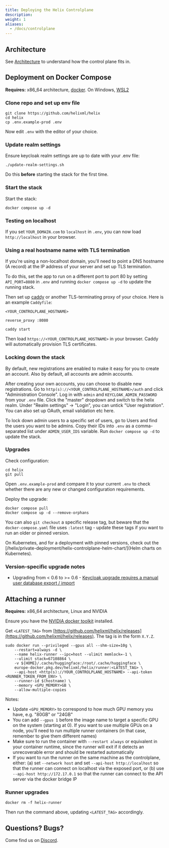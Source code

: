 ```yaml
---
title: Deploying the Helix Controlplane
description:
weight: 1
aliases:
  - /docs/controlplane
---
```


## Architecture

See [Architecture](/docs/architecture) to understand how the control plane fits in.

## Deployment on Docker Compose

**Requires:** x86_64 architecture, [docker](https://docs.docker.com/engine/install/). On Windows, [WSL2](https://learn.microsoft.com/en-us/windows/wsl/install)

### Clone repo and set up env file

```
git clone https://github.com/helixml/helix
cd helix
cp .env.example-prod .env
```
Now edit `.env` with the editor of your choice.

### Update realm settings

Ensure keycloak realm settings are up to date with your .env file:
```
./update-realm-settings.sh
```
Do this **before** starting the stack for the first time.

### Start the stack

Start the stack:
```
docker compose up -d
```

### Testing on localhost

If you set `YOUR_DOMAIN.com` to `localhost` in `.env`, you can now load `http://localhost` in your browser.

### Using a real hostname name with TLS termination

If you're using a non-localhost domain, you'll need to point a DNS hostname (A record) at the IP address of your server and set up TLS termination.

To do this, set the app to run on a different port to port 80 by setting `API_PORT=8080` in `.env` and running `docker compose up -d` to update the running stack.

Then set up [caddy](https://caddyserver.com/docs/install#debian-ubuntu-raspbian) or another TLS-terminating proxy of your choice. Here is an example `Caddyfile`:
```
<YOUR_CONTROLPLANE_HOSTNAME>

reverse_proxy :8080
```
```
caddy start
```

Then load `https://<YOUR_CONTROLPLANE_HOSTNAME>` in your browser. Caddy will automatically provision TLS certificates.

### Locking down the stack

By default, new registrations are enabled to make it easy for you to create an account. Also by default, all accounts are admin accounts.

After creating your own accounts, you can choose to disable new registrations. Go to `http(s)://<YOUR_CONTROLPLANE_HOSTNAME>/auth` and click "Administration Console". Log in with `admin` and `KEYCLOAK_ADMIN_PASSWORD` from your `.env` file. Click the "master" dropdown and switch to the helix realm. Under "Realm settings" -> "Login", you can untick "User registration". You can also set up OAuth, email validation etc here.

To lock down admin users to a specific set of users, go to Users and find the users you want to be admins. Copy their IDs into `.env` as a comma-separated list under `ADMIN_USER_IDS` variable. Run `docker compose up -d` to update the stack.

### Upgrades

Check configuration:
```
cd helix
git pull
```
Open `.env.example-prod` and compare it to your current `.env` to check whether there are any new or changed configuration requirements.

Deploy the upgrade:
```
docker compose pull
docker compose up -d --remove-orphans
```

You can also `git checkout` a specific release tag, but beware that the `docker-compose.yaml` file uses `:latest` tag - update these tags if you want to run an older or pinned version.

On Kubernetes, and for a deployment with pinned versions, check out the [/helix/private-deployment/helix-controlplane-helm-chart/](Helm charts on Kubernetes).


### Version-specific upgrade notes

* Upgrading from < 0.6 to >= 0.6 - [Keycloak upgrade requires a manual user database export / import](https://github.com/helixml/helix/blob/main/UPGRADING.md#from-helix--060-to-helix--060)

## Attaching a runner

**Requires:** x86_64 architecture, Linux and NVIDIA

Ensure you have the [NVIDIA docker toolkit](https://docs.nvidia.com/datacenter/cloud-native/container-toolkit/latest/install-guide.html) installed.

Get `<LATEST_TAG>` from [https://github.com/helixml/helix/releases](https://github.com/helixml/helix/releases). The tag is in the form `X.Y.Z`.

```
sudo docker run --privileged --gpus all --shm-size=10g \
    --restart=always -d \
    --name helix-runner --ipc=host --ulimit memlock=-1 \
    --ulimit stack=67108864 \
    -v ${HOME}/.cache/huggingface:/root/.cache/huggingface \
    europe-docker.pkg.dev/helixml/helix/runner:<LATEST_TAG> \
    --api-host <http(s)://YOUR_CONTROLPLANE_HOSTNAME> --api-token <RUNNER_TOKEN_FROM_ENV> \
    --runner-id $(hostname) \
    --memory <GPU_MEMORY>GB \
    --allow-multiple-copies
```

Notes:

* Update `<GPU_MEMORY>` to correspond to how much GPU memory you have, e.g. "80GB" or "24GB"
* You can add `--gpus 1` before the image name to target a specific GPU on the system (starting at 0). If you want to use multiple GPUs on a node, you'll need to run multiple runner containers (in that case, remember to give them different names)
* Make sure to run the container with `--restart always` or equivalent in your container runtime, since the runner will exit if it detects an unrecoverable error and should be restarted automatically
* If you want to run the runner on the same machine as the controlplane, either: (a) set `--network host` and set `--api-host http://localhost` so that the runner can connect on localhost via the exposed port, or (b) use `--api-host http://172.17.0.1` so that the runner can connect to the API server via the docker bridge IP

### Runner upgrades

```
docker rm -f helix-runner
```

Then run the command above, updating `<LATEST_TAG>` accordingly.

## Questions? Bugs?

Come find us on [Discord](https://discord.gg/VJftd844GE).
